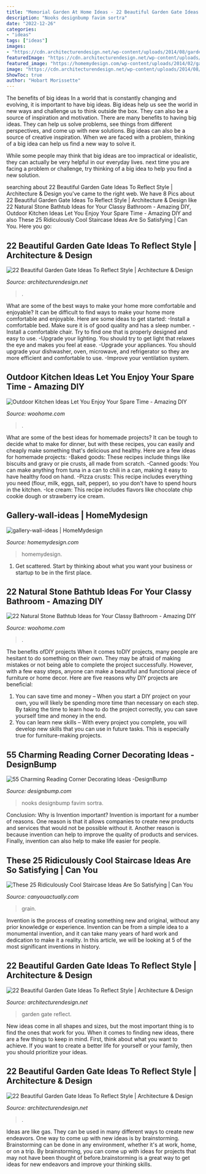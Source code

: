 ```yaml
---
title: "Memorial Garden At Home Ideas - 22 Beautiful Garden Gate Ideas To Reflect Style"
description: "Nooks designbump favim sortra"
date: "2022-12-26"
categories:
- "ideas"
tags: ["ideas"]
images:
- "https://cdn.architecturendesign.net/wp-content/uploads/2014/08/garden-gate-9.jpg"
featuredImage: "https://cdn.architecturendesign.net/wp-content/uploads/2014/08/garden-gate-9.jpg"
featured_image: "https://homemydesign.com/wp-content/uploads/2014/02/gallery-wall-ideas.jpg"
image: "https://cdn.architecturendesign.net/wp-content/uploads/2014/08/garden-gate-4.jpg"
ShowToc: true
author: "Hobart Morissette"
---
```



The benefits of big ideas
In a world that is constantly changing and evolving, it is important to have big ideas. Big ideas help us see the world in new ways and challenge us to think outside the box. They can also be a source of inspiration and motivation.
There are many benefits to having big ideas. They can help us solve problems, see things from different perspectives, and come up with new solutions. Big ideas can also be a source of creative inspiration. When we are faced with a problem, thinking of a big idea can help us find a new way to solve it.

While some people may think that big ideas are too impractical or idealistic, they can actually be very helpful in our everyday lives. next time you are facing a problem or challenge, try thinking of a big idea to help you find a new solution.

	

		
searching about 22 Beautiful Garden Gate Ideas To Reflect Style | Architecture &amp; Design you've came to the right web. We have 8 Pics about 22 Beautiful Garden Gate Ideas To Reflect Style | Architecture &amp; Design like 22 Natural Stone Bathtub Ideas for Your Classy Bathroom - Amazing DIY, Outdoor Kitchen Ideas Let You Enjoy Your Spare Time - Amazing DIY and also These 25 Ridiculously Cool Staircase Ideas Are So Satisfying | Can You. Here you go:
		
    
## 22 Beautiful Garden Gate Ideas To Reflect Style | Architecture &amp; Design

<img loading=lazy src="https://cdn.architecturendesign.net/wp-content/uploads/2014/08/garden-gate-3.jpg" onerror="this.onerror=null;this.src='https://tse4.mm.bing.net/th?id=OIP.NefSL-YnZ59MIBU_2jd_PAHaJ4&amp;pid=15.1';" alt="22 Beautiful Garden Gate Ideas To Reflect Style | Architecture &amp; Design">

_Source: architecturendesign.net_

>. 

	

What are some of the best ways to make your home more comfortable and enjoyable?
It can be difficult to find ways to make your home more comfortable and enjoyable. Here are some ideas to get started: 
-Install a comfortable bed. Make sure it is of good quality and has a sleep number.
-Install a comfortable chair. Try to find one that is properly designed and easy to use.
-Upgrade your lighting. You should try to get light that relaxes the eye and makes you feel at ease.
-Upgrade your appliances. You should upgrade your dishwasher, oven, microwave, and refrigerator so they are more efficient and comfortable to use. 
-Improve your ventilation system.

    
## Outdoor Kitchen Ideas Let You Enjoy Your Spare Time - Amazing DIY

<img loading=lazy src="https://www.woohome.com/wp-content/uploads/2014/02/outdoor-kitchen-4.jpg" onerror="this.onerror=null;this.src='https://tse1.mm.bing.net/th?id=OIP.jcxSXCNgDdbCiHqAuxVTmAHaKe&amp;pid=15.1';" alt="Outdoor Kitchen Ideas Let You Enjoy Your Spare Time - Amazing DIY">

_Source: woohome.com_

>. 

	

What are some of the best ideas for homemade projects?
It can be tough to decide what to make for dinner, but with these recipes, you can easily and cheaply make something that's delicious and healthy. Here are a few ideas for homemade projects: 
-Baked goods: These recipes include things like biscuits and gravy or pie crusts, all made from scratch.
-Canned goods: You can make anything from tuna in a can to chili in a can, making it easy to have healthy food on hand.
-Pizza crusts: This recipe includes everything you need (flour, milk, eggs, salt, pepper), so you don't have to spend hours in the kitchen.
-Ice cream: This recipe includes flavors like chocolate chip cookie dough or strawberry ice cream.

    
## Gallery-wall-ideas | HomeMydesign

<img loading=lazy src="https://homemydesign.com/wp-content/uploads/2014/02/gallery-wall-ideas.jpg" onerror="this.onerror=null;this.src='https://tse4.mm.bing.net/th?id=OIP.FPCqJx4xX9yQXvwrJOba2QHaJ4&amp;pid=15.1';" alt="gallery-wall-ideas | HomeMydesign">

_Source: homemydesign.com_

>homemydesign. 

	

1. Get scattered. Start by thinking about what you want your business or startup to be in the first place.

    
## 22 Natural Stone Bathtub Ideas For Your Classy Bathroom - Amazing DIY

<img loading=lazy src="https://www.woohome.com/wp-content/uploads/2014/04/stone-bathtub-design-ideas-7.jpg" onerror="this.onerror=null;this.src='https://tse3.mm.bing.net/th?id=OIP.Kv1SD2uT8pm7q2tQl1emXAHaLH&amp;pid=15.1';" alt="22 Natural Stone Bathtub Ideas for Your Classy Bathroom - Amazing DIY">

_Source: woohome.com_

>. 

	

The benefits ofDIY projects
When it comes toDIY projects, many people are hesitant to do something on their own. They may be afraid of making mistakes or not being able to complete the project successfully. However, with a few easy steps, anyone can make a beautiful and functional piece of furniture or home decor. Here are five reasons why DIY projects are beneficial: 
1. You can save time and money – When you start a DIY project on your own, you will likely be spending more time than necessary on each step. By taking the time to learn how to do the project correctly, you can save yourself time and money in the end. 
2. You can learn new skills – With every project you complete, you will develop new skills that you can use in future tasks. This is especially true for furniture-making projects.

    
## 55 Charming Reading Corner Decorating Ideas -DesignBump

<img loading=lazy src="http://cdn.designbump.com/wp-content/uploads/2015/11/reading-corner-nook08.jpg" onerror="this.onerror=null;this.src='https://tse2.mm.bing.net/th?id=OIP.Pt200OS5GDaQzj09eI_-DQHaLH&amp;pid=15.1';" alt="55 Charming Reading Corner Decorating Ideas -DesignBump">

_Source: designbump.com_

>nooks designbump favim sortra. 

	

Conclusion: Why is Invention important?
Invention is important for a number of reasons. One reason is that it allows companies to create new products and services that would not be possible without it. Another reason is because invention can help to improve the quality of products and services. Finally, invention can also help to make life easier for people.

    
## These 25 Ridiculously Cool Staircase Ideas Are So Satisfying | Can You

<img loading=lazy src="https://canyouactually.com/wp-content/uploads/12065909_625717310904754_6356077183921501936_n.jpg" onerror="this.onerror=null;this.src='https://tse3.mm.bing.net/th?id=OIP.csvJs-K94b7k4sGlgR5aJgHaLH&amp;pid=15.1';" alt="These 25 Ridiculously Cool Staircase Ideas Are So Satisfying | Can You">

_Source: canyouactually.com_

>grain. 

	

Invention is the process of creating something new and original, without any prior knowledge or experience. Invention can be from a simple idea to a monumental invention, and it can take many years of hard work and dedication to make it a reality. In this article, we will be looking at 5 of the most significant inventions in history.

    
## 22 Beautiful Garden Gate Ideas To Reflect Style | Architecture &amp; Design

<img loading=lazy src="https://cdn.architecturendesign.net/wp-content/uploads/2014/08/garden-gate-9.jpg" onerror="this.onerror=null;this.src='https://tse2.mm.bing.net/th?id=OIP.LtODAM3Eff57y8vN9uZGuAHaMj&amp;pid=15.1';" alt="22 Beautiful Garden Gate Ideas To Reflect Style | Architecture &amp; Design">

_Source: architecturendesign.net_

>garden gate reflect. 

	

New ideas come in all shapes and sizes, but the most important thing is to find the ones that work for you. When it comes to finding new ideas, there are a few things to keep in mind. First, think about what you want to achieve. If you want to create a better life for yourself or your family, then you should prioritize your ideas.

    
## 22 Beautiful Garden Gate Ideas To Reflect Style | Architecture &amp; Design

<img loading=lazy src="https://cdn.architecturendesign.net/wp-content/uploads/2014/08/garden-gate-4.jpg" onerror="this.onerror=null;this.src='https://tse1.mm.bing.net/th?id=OIP.v8dIWN7tgf6sMQfllyHVpAHaKw&amp;pid=15.1';" alt="22 Beautiful Garden Gate Ideas To Reflect Style | Architecture &amp; Design">

_Source: architecturendesign.net_

>. 

	

Ideas are like gas. They can be used in many different ways to create new endeavors. One way to come up with new ideas is by brainstorming. Brainstorming can be done in any environment, whether it's at work, home, or on a trip. By brainstorming, you can come up with ideas for projects that may not have been thought of before.brainstorming is a great way to get ideas for new endeavors and improve your thinking skills.

